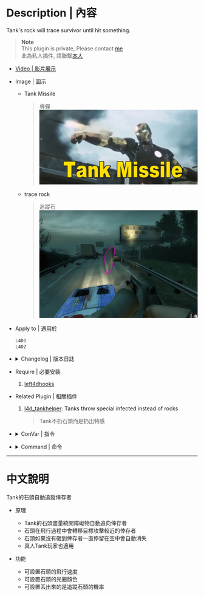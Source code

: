 # Description | 內容
Tank's rock will trace survivor until hit something.

> __Note__ <br/>
This plugin is private, Please contact [me](https://github.com/fbef0102/Game-Private_Plugin#私人插件列表-private-plugins-list)<br/>
此為私人插件, 請聯繫[本人](https://github.com/fbef0102/Game-Private_Plugin#私人插件列表-private-plugins-list)

* [Video | 影片展示](https://youtu.be/W45JutNDX0Q)

* Image | 圖示
	* Tank Missile
		> 導彈
		<br/>![l4d_tracerock_2](image/l4d_tracerock_2.jpg)
	* trace rock
		> 追蹤石
		<br/>![l4d_tracerock_1](image/l4d_tracerock_1.jpg)

* Apply to | 適用於
	```
	L4D1
	L4D2
	```

* <details><summary>Changelog | 版本日誌</summary>

	```php
	//Pan Xiaohai @ 2010-2011
	//Harry @ 2021-2023
	```
	* v1.4h
		* Use left4dhooks to optimize code

	* v1.3h
		* Request by 壹梦
		* Remake code
		* Add Glow (L4D2 only)
		* Add rock's self kill timer

	* v1.0
		* [By Pan Xiaohai](https://forums.alliedmods.net/showthread.php?t=134537)
</details>

* Require | 必要安裝
	1. [left4dhooks](https://forums.alliedmods.net/showthread.php?t=321696)

* Related Plugin | 相關插件
	1. [l4d_tankhelper](https://github.com/fbef0102/L4D1_2-Plugins/tree/master/l4d_tankhelper): Tanks throw special infected instead of rocks
		> Tank不扔石頭而是扔出特感

* <details><summary>ConVar | 指令</summary>

	* cfg/sourcemod/l4d_tracerock.cfg
		```php
		// The chance of trace of rock [0-100](int)
		l4d_tracerock_chance "100"

		//  0=Disable, 1=Enable this plugin 
		l4d_tracerock_enable "1"

		// (L4D2) Set trace rock's glow color. RGB Color255 - Red Green Blue. [-1 -1 -1: Random]
		l4d_tracerock_glow_color "-1 -1 -1"

		// (L4D2) Add a flashing effect on glowing trace rock.(0 = OFF, 1 = ON)
		l4d_tracerock_glow_flashing "1"

		// (L4D2) Set trace rock's glow range
		l4d_tracerock_glow_range "1500"

		// (L4D2) Set trace rock's glow type. 0 = OFF, 1 = OnUse (doesn't works well), 2 = OnLookAt (doesn't works well), 3 = Constant (better results)
		l4d_tracerock_glow_type "3"

		// Set trace rock's self kill timer.
		l4d_tracerock_kill "30.0"

		// Trace rock's speed
		l4d_tracerock_speed "300"

		// Trace rock update time interval.
		l4d_tracerock_time_interval "0.03"
		```
</details>

* <details><summary>Command | 命令</summary>
	
	None
</details>

- - - -
# 中文說明
Tank的石頭自動追蹤倖存者

* 原理
	* Tank的石頭盡量繞開障礙物自動追向倖存者
	* 石頭在飛行過程中會轉移目標攻擊較近的倖存者
	* 石頭如果沒有砸到倖存者一直停留在空中會自動消失
	* 真人Tank玩家也適用

* 功能
	* 可設置石頭的飛行速度
	* 可設置石頭的光圈顏色
	* 可設置丟出來的是追蹤石頭的機率
